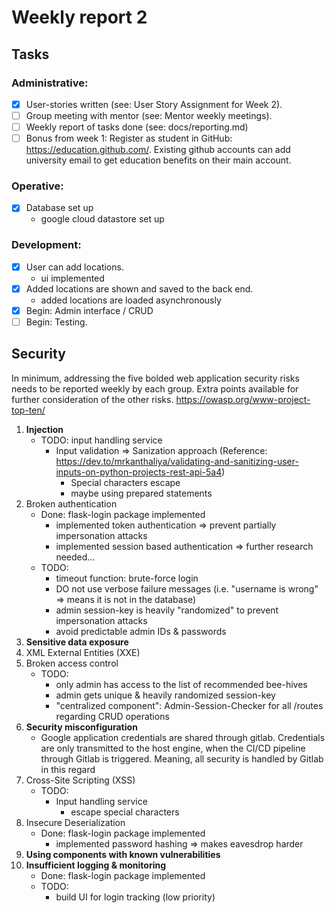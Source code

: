 # Weekly report 2

## Tasks

### Administrative:

- [x] User-stories written (see: User Story Assignment for Week 2).
- [ ] Group meeting with mentor (see: Mentor weekly meetings).
- [ ] Weekly report of tasks done (see: docs/reporting.md)
- [ ] Bonus from week 1: Register as student in GitHub: https://education.github.com/. Existing github accounts can add university email to get education benefits on their main account.

### Operative:
- [x] Database set up
  - google cloud datastore set up

### Development:

- [x] User can add locations.
  - ui implemented
- [X] Added locations are shown and saved to the back end.
  - added locations are loaded asynchronously
- [X] Begin: Admin interface / CRUD
- [ ] Begin: Testing.

## Security

In minimum, addressing the five bolded web application security risks needs to be reported
weekly by each group. Extra points available for further consideration of the other risks.
https://owasp.org/www-project-top-ten/

1. **Injection**
    - TODO: input handling service
      - Input validation => Sanization approach (Reference: https://dev.to/mrkanthaliya/validating-and-sanitizing-user-inputs-on-python-projects-rest-api-5a4)
        - Special characters escape
        - maybe using prepared statements
2. Broken authentication
    - Done: flask-login package implemented
      - implemented token authentication => prevent partially impersonation attacks
      - implemented session based authentication => further research needed...
    - TODO:
      - timeout function: brute-force login
      - DO not use verbose failure messages (i.e. "username is wrong" => means it is not in the database)
      - admin session-key is heavily "randomized" to prevent impersonation attacks
      - avoid predictable admin IDs & passwords
3. **Sensitive data exposure**
4. XML External Entities (XXE)
5. Broken access control
    - TODO:
      - only admin has access to the list of recommended bee-hives
      - admin gets unique & heavily randomized session-key
      - "centralized component": Admin-Session-Checker for all /routes regarding CRUD operations
6. **Security misconfiguration**
    - Google application credentials are shared through gitlab. Credentials are only transmitted to the host engine, when the CI/CD pipeline through Gitlab is triggered. Meaning, all security is handled by Gitlab in this regard
7. Cross-Site Scripting (XSS)
    - TODO:
      - Input handling service 
        - escape special characters
8. Insecure Deserialization
    - Done: flask-login package implemented
      - implemented password hashing => makes eavesdrop harder
9. **Using components with known vulnerabilities**
10. **Insufficient logging & monitoring**
    - Done: flask-login package implemented
    - TODO:
      - build UI for login tracking (low priority)
    